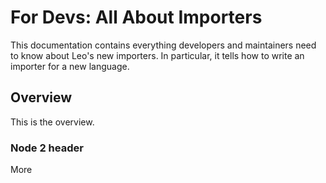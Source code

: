 # For Devs: All About Importers

This documentation contains everything developers and maintainers need to
know about Leo's new importers. In particular, it tells how to write an
importer for a new language.

## Overview

This is the overview.
### Node 2 header

More
